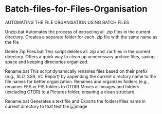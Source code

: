 # Batch-files-for-Files-Organisation
AUTOMATING THE FILE ORGANISATION USING BATCH FILES

Unzip.bat
Automates the process of extracting all .zip files in the current directory. Creates a separate folder for each .zip file with the same name as the file

Delete Zip Files.bat
This script deletes all .zip and .rar files in the current directory. Offers a quick way to clean up unnecessary archive files, saving space and keeping directories organized.

Rename.bat
This script dynamically renames files based on their prefix (e.g., SLD, SSR, VC Report) by appending the current directory name to the file names for better organization. Renames and organizes folders (e.g., renames FES or PIS folders to OTDR).Moves all images and folders (excluding OTDR) to a Pictures folder, ensuring a clean structure.

Rename.bat
Generates a text file and Exports the folders/files name in current directory to that text file
![image](https://github.com/user-attachments/assets/5037f387-17d3-46bb-9762-28f31d2be098)
